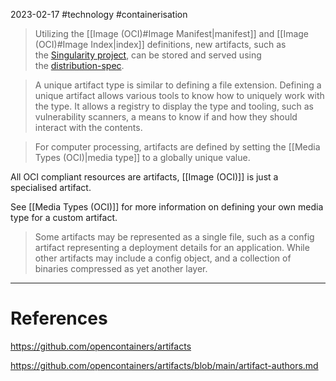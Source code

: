 2023-02-17
#technology #containerisation 

> Utilizing the [[Image (OCI)#Image Manifest|manifest]] and [[Image (OCI)#Image Index|index]] definitions, new artifacts, such as the [Singularity project](https://github.com/sylabs/singularity), can be stored and served using the [distribution-spec](https://github.com/opencontainers/distribution-spec/).

> A unique artifact type is similar to defining a file extension. Defining a unique artifact allows various tools to know how to uniquely work with the type. It allows a registry to display the type and tooling, such as vulnerability scanners, a means to know if and how they should interact with the contents.

> For computer processing, artifacts are defined by setting the [[Media Types (OCI)|media type]] to a globally unique value.

All OCI compliant resources are artifacts, [[Image (OCI)]] is just a specialised artifact.

See [[Media Types (OCI)]] for more information on defining your own media type for a custom artifact.

> Some artifacts may be represented as a single file, such as a config artifact representing a deployment details for an application. While other artifacts may include a config object, and a collection of binaries compressed as yet another layer.



---
# References

https://github.com/opencontainers/artifacts

https://github.com/opencontainers/artifacts/blob/main/artifact-authors.md